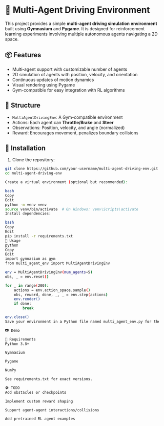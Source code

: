 # 🚗 Multi-Agent Driving Environment

This project provides a simple **multi-agent driving simulation environment** built using **Gymnasium** and **Pygame**. It is designed for reinforcement learning experiments involving multiple autonomous agents navigating a 2D space.

## 📦 Features

- Multi-agent support with customizable number of agents
- 2D simulation of agents with position, velocity, and orientation
- Continuous updates of motion dynamics
- Visual rendering using Pygame
- Gym-compatible for easy integration with RL algorithms

## 📁 Structure

- `MultiAgentDrivingEnv`: A Gym-compatible environment
- Actions: Each agent can **Throttle/Brake** and **Steer**
- Observations: Position, velocity, and angle (normalized)
- Reward: Encourages movement, penalizes boundary collisions

## 🚀 Installation

1. Clone the repository:

```bash
git clone https://github.com/your-username/multi-agent-driving-env.git
cd multi-agent-driving-env

Create a virtual environment (optional but recommended):

bash
Copy
Edit
python -m venv venv
source venv/bin/activate  # On Windows: venv\Scripts\activate
Install dependencies:

bash
Copy
Edit
pip install -r requirements.txt
🧠 Usage
python
Copy
Edit
import gymnasium as gym
from multi_agent_env import MultiAgentDrivingEnv

env = MultiAgentDrivingEnv(num_agents=5)
obs, _ = env.reset()

for _ in range(200):
    actions = env.action_space.sample()
    obs, reward, done, _, _ = env.step(actions)
    env.render()
    if done:
        break

env.close()
Save your environment in a Python file named multi_agent_env.py for the import above to work.

📷 Demo

🧾 Requirements
Python 3.8+

Gymnasium

Pygame

NumPy

See requirements.txt for exact versions.

🛠 TODO
Add obstacles or checkpoints

Implement custom reward shaping

Support agent-agent interactions/collisions

Add pretrained RL agent examples
